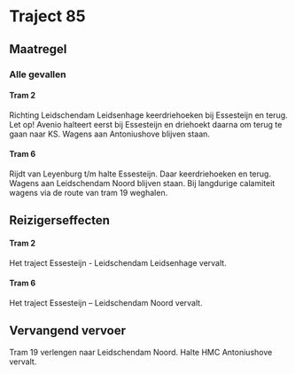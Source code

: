 # Traject 85
## Maatregel
### Alle gevallen

#### Tram 2
Richting Leidschendam Leidsenhage keerdriehoeken bij Essesteijn en terug.
Let op! Avenio halteert eerst bij Essesteijn en driehoekt daarna om terug te gaan naar KS.
Wagens aan Antoniushove blijven staan.

#### Tram 6
Rijdt van Leyenburg t/m halte Essesteijn. Daar keerdriehoeken en terug.
Wagens aan Leidschendam Noord blijven staan. Bij langdurige calamiteit wagens via de route van tram 19 weghalen.

## Reizigerseffecten

#### Tram 2
Het traject Essesteijn - Leidschendam Leidsenhage vervalt.

#### Tram 6
Het traject Essesteijn – Leidschendam Noord vervalt.

## Vervangend vervoer
Tram 19 verlengen naar Leidschendam Noord. Halte HMC Antoniushove vervalt.


